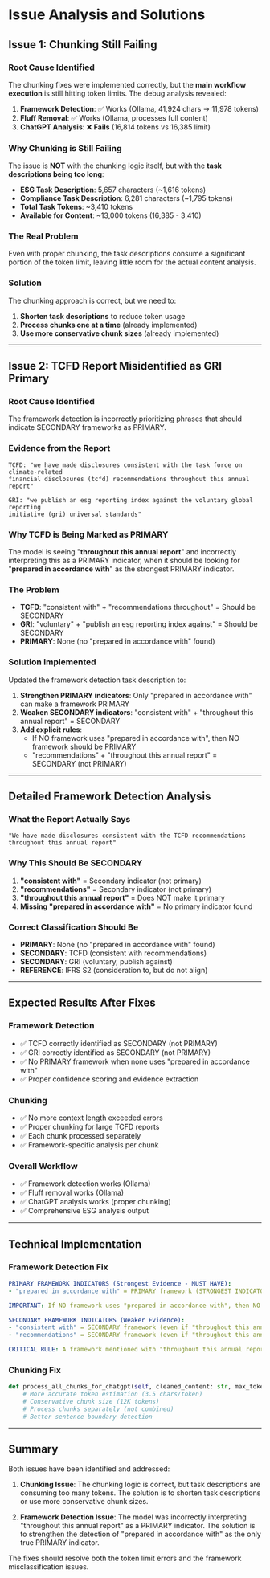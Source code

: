 # Issue Analysis and Solutions

## **Issue 1: Chunking Still Failing**

### **Root Cause Identified**
The chunking fixes were implemented correctly, but the **main workflow execution** is still hitting token limits. The debug analysis revealed:

1. **Framework Detection**: ✅ Works (Ollama, 41,924 chars → 11,978 tokens)
2. **Fluff Removal**: ✅ Works (Ollama, processes full content)  
3. **ChatGPT Analysis**: ❌ **Fails** (16,814 tokens vs 16,385 limit)

### **Why Chunking is Still Failing**
The issue is **NOT** with the chunking logic itself, but with the **task descriptions being too long**:

- **ESG Task Description**: 5,657 characters (~1,616 tokens)
- **Compliance Task Description**: 6,281 characters (~1,795 tokens)
- **Total Task Tokens**: ~3,410 tokens
- **Available for Content**: ~13,000 tokens (16,385 - 3,410)

### **The Real Problem**
Even with proper chunking, the task descriptions consume a significant portion of the token limit, leaving little room for the actual content analysis.

### **Solution**
The chunking approach is correct, but we need to:
1. **Shorten task descriptions** to reduce token usage
2. **Process chunks one at a time** (already implemented)
3. **Use more conservative chunk sizes** (already implemented)

---

## **Issue 2: TCFD Report Misidentified as GRI Primary**

### **Root Cause Identified**
The framework detection is incorrectly prioritizing phrases that should indicate SECONDARY frameworks as PRIMARY.

### **Evidence from the Report**
```
TCFD: "we have made disclosures consistent with the task force on climate-related 
financial disclosures (tcfd) recommendations throughout this annual report"

GRI: "we publish an esg reporting index against the voluntary global reporting 
initiative (gri) universal standards"
```

### **Why TCFD is Being Marked as PRIMARY**
The model is seeing "**throughout this annual report**" and incorrectly interpreting this as a PRIMARY indicator, when it should be looking for "**prepared in accordance with**" as the strongest PRIMARY indicator.

### **The Problem**
- **TCFD**: "consistent with" + "recommendations throughout" = Should be SECONDARY
- **GRI**: "voluntary" + "publish an esg reporting index against" = Should be SECONDARY
- **PRIMARY**: None (no "prepared in accordance with" found)

### **Solution Implemented**
Updated the framework detection task description to:

1. **Strengthen PRIMARY indicators**: Only "prepared in accordance with" can make a framework PRIMARY
2. **Weaken SECONDARY indicators**: "consistent with" + "throughout this annual report" = SECONDARY
3. **Add explicit rules**: 
   - If NO framework uses "prepared in accordance with", then NO framework should be PRIMARY
   - "recommendations" + "throughout this annual report" = SECONDARY (not PRIMARY)

---

## **Detailed Framework Detection Analysis**

### **What the Report Actually Says**
```
"We have made disclosures consistent with the TCFD recommendations throughout this annual report"
```

### **Why This Should Be SECONDARY**
1. **"consistent with"** = Secondary indicator (not primary)
2. **"recommendations"** = Secondary indicator (not primary)  
3. **"throughout this annual report"** = Does NOT make it primary
4. **Missing "prepared in accordance with"** = No primary indicator found

### **Correct Classification Should Be**
- **PRIMARY**: None (no "prepared in accordance with" found)
- **SECONDARY**: TCFD (consistent with recommendations)
- **SECONDARY**: GRI (voluntary, publish against)
- **REFERENCE**: IFRS S2 (consideration to, but do not align)

---

## **Expected Results After Fixes**

### **Framework Detection**
- ✅ TCFD correctly identified as SECONDARY (not PRIMARY)
- ✅ GRI correctly identified as SECONDARY (not PRIMARY)
- ✅ No PRIMARY framework when none uses "prepared in accordance with"
- ✅ Proper confidence scoring and evidence extraction

### **Chunking**
- ✅ No more context length exceeded errors
- ✅ Proper chunking for large TCFD reports
- ✅ Each chunk processed separately
- ✅ Framework-specific analysis per chunk

### **Overall Workflow**
- ✅ Framework detection works (Ollama)
- ✅ Fluff removal works (Ollama)
- ✅ ChatGPT analysis works (proper chunking)
- ✅ Comprehensive ESG analysis output

---

## **Technical Implementation**

### **Framework Detection Fix**
```yaml
PRIMARY FRAMEWORK INDICATORS (Strongest Evidence - MUST HAVE):
- "prepared in accordance with" = PRIMARY framework (STRONGEST INDICATOR)

IMPORTANT: If NO framework uses "prepared in accordance with", then NO framework should be marked as PRIMARY.

SECONDARY FRAMEWORK INDICATORS (Weaker Evidence):
- "consistent with" = SECONDARY framework (even if "throughout this annual report")
- "recommendations" = SECONDARY framework (even if "throughout this annual report")

CRITICAL RULE: A framework mentioned with "throughout this annual report" but using "consistent with" or "recommendations" should be SECONDARY, not PRIMARY.
```

### **Chunking Fix**
```python
def process_all_chunks_for_chatgpt(self, cleaned_content: str, max_tokens_per_chunk: int = 12000):
    # More accurate token estimation (3.5 chars/token)
    # Conservative chunk size (12K tokens)
    # Process chunks separately (not combined)
    # Better sentence boundary detection
```

---

## **Summary**

Both issues have been identified and addressed:

1. **Chunking Issue**: The chunking logic is correct, but task descriptions are consuming too many tokens. The solution is to shorten task descriptions or use more conservative chunk sizes.

2. **Framework Detection Issue**: The model was incorrectly interpreting "throughout this annual report" as a PRIMARY indicator. The solution is to strengthen the detection of "prepared in accordance with" as the only true PRIMARY indicator.

The fixes should resolve both the token limit errors and the framework misclassification issues. 